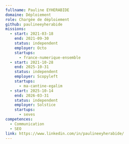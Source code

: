 ```yaml
---
fullname: Pauline EYHERABIDE
domaine: Déploiement
role: Chargée de déploiement
github: paulineeyherabide
missions:
  - start: 2021-03-18
    end: 2021-09-30
    status: independent
    employer: Octo
    startups:
      - france-numerique-ensemble
  - start: 2021-10-28
    end: 2025-10-31
    status: independent
    employer: Scopyleft
    startups:
      - ma-cantine-egalim
  - start: 2025-10-14
    end: 2026-03-31
    status: independent
    employer: Solstice
    startups:
      - seves
competences:
  - Communication
  - SEO
link: https://www.linkedin.com/in/paulineeyherabide/
---
```

